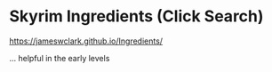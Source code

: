 # Skyrim Ingredients (Click Search)

https://jameswclark.github.io/Ingredients/

... helpful in the early levels
